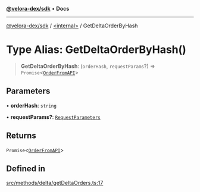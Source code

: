 [**@velora-dex/sdk**](../../README.md) • **Docs**

***

[@velora-dex/sdk](../../globals.md) / [\<internal\>](../README.md) / GetDeltaOrderByHash

# Type Alias: GetDeltaOrderByHash()

> **GetDeltaOrderByHash**: (`orderHash`, `requestParams`?) => `Promise`\<[`OrderFromAPI`](OrderFromAPI.md)\>

## Parameters

• **orderHash**: `string`

• **requestParams?**: [`RequestParameters`](RequestParameters.md)

## Returns

`Promise`\<[`OrderFromAPI`](OrderFromAPI.md)\>

## Defined in

[src/methods/delta/getDeltaOrders.ts:17](https://github.com/paraswap/paraswap-sdk/blob/master/src/methods/delta/getDeltaOrders.ts#L17)
